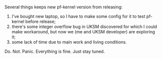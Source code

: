 Several things keeps new pf-kernel version from releasing: 

  1. I've bought new laptop, so I have to make some config for it to test pf-kernel before release;
  2. there's some integer overflow bug in UKSM discovered for which I could make workaround, but now we (me and UKSM developer) are exploring it;
  3. some lack of time due to main work and living conditions.

Do. Not. Panic. Everything is fine. Just stay tuned.
